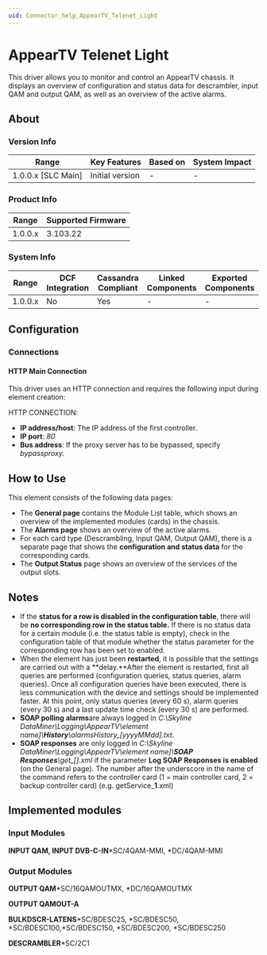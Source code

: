 ```yaml
---
uid: Connector_help_AppearTV_Telenet_Light
---
```


# AppearTV Telenet Light

This driver allows you to monitor and control an AppearTV chassis. It displays an overview of configuration and status data for descrambler, input QAM and output QAM, as well as an overview of the active alarms.

## About

### Version Info

| **Range**            | **Key Features** | **Based on** | **System Impact** |
|----------------------|------------------|--------------|-------------------|
| 1.0.0.x \[SLC Main\] | Initial version  | \-           | \-                |

### Product Info

| **Range** | **Supported Firmware** |
|-----------|------------------------|
| 1.0.0.x   | 3.103.22               |

### System Info

| **Range** | **DCF Integration** | **Cassandra Compliant** | **Linked Components** | **Exported Components** |
|-----------|---------------------|-------------------------|-----------------------|-------------------------|
| 1.0.0.x   | No                  | Yes                     | \-                    | \-                      |

## Configuration

### Connections

#### HTTP Main Connection

This driver uses an HTTP connection and requires the following input during element creation:

HTTP CONNECTION:

- **IP address/host**: The IP address of the first controller.
- **IP port**: *80*
- **Bus address**: If the proxy server has to be bypassed, specify *bypassproxy.*

## How to Use

This element consists of the following data pages:

- The **General page** contains the Module List table, which shows an overview of the implemented modules (cards) in the chassis.
- The **Alarms page** shows an overview of the active alarms.
- For each card type (Descrambling, Input QAM, Output QAM), there is a separate page that shows the **configuration and status data** for the corresponding cards.
- The **Output Status** page shows an overview of the services of the output slots.

## Notes

- If the **status for a row is disabled in the configuration table**, there will be **no corresponding row in the status table.** If there is no status data for a certain module (i.e. the status table is empty), check in the configuration table of that module whether the status parameter for the corresponding row has been set to enabled.
- When the element has just been **restarted**, it is possible that the settings are carried out with a **delay.**After the element is restarted, first all queries are performed (configuration queries, status queries, alarm queries). Once all configuration queries have been executed, there is less communication with the device and settings should be implemented faster. At this point, only status queries (every 60 s), alarm queries (every 30 s) and a last update time check (every 30 s) are performed.
- **SOAP polling alarms**are always logged in *C:\Skyline DataMiner\Logging\AppearTV\\element name\]\\****History****\alarmsHistory\_\[yyyyMMdd\].txt*.
- **SOAP responses** are only logged in *C:\Skyline DataMiner\Logging\AppearTV\\element name\]\\****SOAP Responses****\get\_\[\].xml* if the parameter **Log SOAP Responses is enabled** (on the General page). The number after the underscore in the name of the command refers to the controller card (1 = main controller card, 2 = backup controller card) (e.g. getService\_**1**.xml)

## Implemented modules

### Input Modules

**INPUT QAM, INPUT DVB-C-IN**\*SC/4QAM-MMI, \*DC/4QAM-MMI

### Output Modules

**OUTPUT QAM**\*SC/16QAMOUTMX, \*DC/16QAMOUTMX

**OUTPUT QAMOUT-A**

**BULKDSCR-LATENS**\*SC/BDESC25, \*SC/BDESC50, \*SC/BDESC100,\*SC/BDESC150, \*SC/BDESC200, \*SC/BDESC250

**DESCRAMBLER**\*SC/2C1
